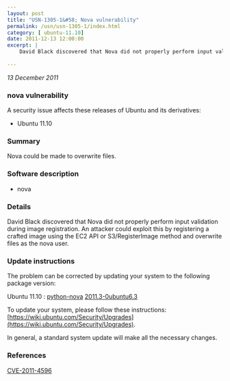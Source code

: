 ```yaml
---
layout: post
title: "USN-1305-1&#58; Nova vulnerability"
permalink: /usn/usn-1305-1/index.html
category: [ ubuntu-11.10]
date: 2011-12-13 12:00:00
excerpt: |
    David Black discovered that Nova did not properly perform input validation during image registration. An attacker could exploit this by registering a crafted image using the EC2 API or S3/RegisterImage method and overwrite files as the nova user. 
    
--- 
```

 
 

*13 December 2011*

### nova vulnerability

A security issue affects these releases of Ubuntu and its derivatives:

* Ubuntu 11.10

### Summary

Nova could be made to overwrite files. 

### Software description

* nova 

### Details

David Black discovered that Nova did not properly perform input validation during image registration. An attacker could exploit this by registering a crafted image using the EC2 API or S3/RegisterImage method and overwrite files as the nova user. 

### Update instructions

The problem can be corrected by updating your system to the following package version:

Ubuntu 11.10
 : [python-nova](https://launchpad.net/ubuntu/+source/nova) <span> [2011.3-0ubuntu6.3](https://launchpad.net/ubuntu/+source/nova/2011.3-0ubuntu6.3) </span> 

To update your system, please follow these instructions: [https://wiki.ubuntu.com/Security/Upgrades](https://wiki.ubuntu.com/Security/Upgrades).

In general, a standard system update will make all the necessary changes. 

### References

 
 [CVE-2011-4596](http://people.ubuntu.com/~ubuntu-security/cve/CVE-2011-4596)
 

